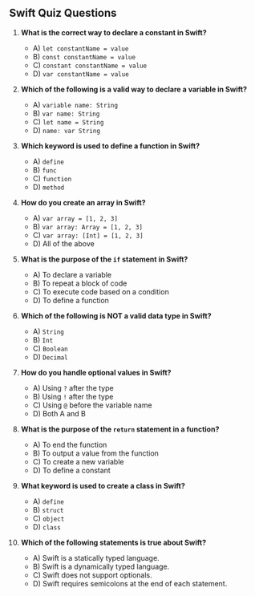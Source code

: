 ## Swift Quiz Questions

1. **What is the correct way to declare a constant in Swift?**
	- A) `let constantName = value`
	- B) `const constantName = value`
	- C) `constant constantName = value`
	- D) `var constantName = value`

2. **Which of the following is a valid way to declare a variable in Swift?**
	- A) `variable name: String`
	- B) `var name: String`
	- C) `let name = String`
	- D) `name: var String`

3. **Which keyword is used to define a function in Swift?**
	- A) `define`
	- B) `func`
	- C) `function`
	- D) `method`

4. **How do you create an array in Swift?**
	- A) `var array = [1, 2, 3]`
	- B) `var array: Array = [1, 2, 3]`
	- C) `var array: [Int] = [1, 2, 3]`
	- D) All of the above

5. **What is the purpose of the `if` statement in Swift?**
	- A) To declare a variable
	- B) To repeat a block of code
	- C) To execute code based on a condition
	- D) To define a function

6. **Which of the following is NOT a valid data type in Swift?**
	- A) `String`
	- B) `Int`
	- C) `Boolean`
	- D) `Decimal`

7. **How do you handle optional values in Swift?**
	- A) Using `?` after the type
	- B) Using `!` after the type
	- C) Using `@` before the variable name
	- D) Both A and B

8. **What is the purpose of the `return` statement in a function?**
 	- A) To end the function
 	- B) To output a value from the function
 	- C) To create a new variable
 	- D) To define a constant

9. **What keyword is used to create a class in Swift?**
 	- A) `define`
 	- B) `struct`
 	- C) `object`
 	- D) `class`

10. **Which of the following statements is true about Swift?**
 	- A) Swift is a statically typed language.
 	- B) Swift is a dynamically typed language.
 	- C) Swift does not support optionals.
 	- D) Swift requires semicolons at the end of each statement.
